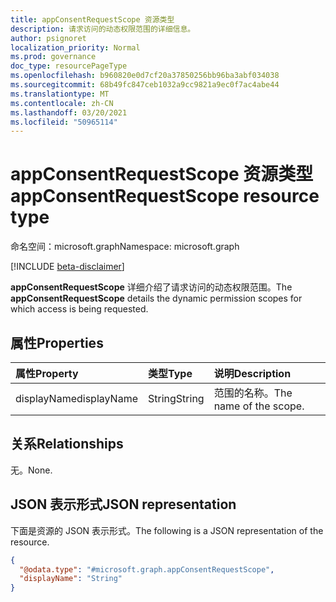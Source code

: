 ```yaml
---
title: appConsentRequestScope 资源类型
description: 请求访问的动态权限范围的详细信息。
author: psignoret
localization_priority: Normal
ms.prod: governance
doc_type: resourcePageType
ms.openlocfilehash: b960820e0d7cf20a37850256bb96ba3abf034038
ms.sourcegitcommit: 68b49fc847ceb1032a9cc9821a9ec0f7ac4abe44
ms.translationtype: MT
ms.contentlocale: zh-CN
ms.lasthandoff: 03/20/2021
ms.locfileid: "50965114"
---
```

# <a name="appconsentrequestscope-resource-type"></a><span data-ttu-id="61c2e-103">appConsentRequestScope 资源类型</span><span class="sxs-lookup"><span data-stu-id="61c2e-103">appConsentRequestScope resource type</span></span>

<span data-ttu-id="61c2e-104">命名空间：microsoft.graph</span><span class="sxs-lookup"><span data-stu-id="61c2e-104">Namespace: microsoft.graph</span></span>

[!INCLUDE [beta-disclaimer](../../includes/beta-disclaimer.md)]

<span data-ttu-id="61c2e-105">**appConsentRequestScope** 详细介绍了请求访问的动态权限范围。</span><span class="sxs-lookup"><span data-stu-id="61c2e-105">The **appConsentRequestScope** details the dynamic permission scopes for which access is being requested.</span></span>

## <a name="properties"></a><span data-ttu-id="61c2e-106">属性</span><span class="sxs-lookup"><span data-stu-id="61c2e-106">Properties</span></span>
|<span data-ttu-id="61c2e-107">属性</span><span class="sxs-lookup"><span data-stu-id="61c2e-107">Property</span></span>|<span data-ttu-id="61c2e-108">类型</span><span class="sxs-lookup"><span data-stu-id="61c2e-108">Type</span></span>|<span data-ttu-id="61c2e-109">说明</span><span class="sxs-lookup"><span data-stu-id="61c2e-109">Description</span></span>|
|:---|:---|:---|
|<span data-ttu-id="61c2e-110">displayName</span><span class="sxs-lookup"><span data-stu-id="61c2e-110">displayName</span></span>|<span data-ttu-id="61c2e-111">String</span><span class="sxs-lookup"><span data-stu-id="61c2e-111">String</span></span>|<span data-ttu-id="61c2e-112">范围的名称。</span><span class="sxs-lookup"><span data-stu-id="61c2e-112">The name of the scope.</span></span>|

## <a name="relationships"></a><span data-ttu-id="61c2e-113">关系</span><span class="sxs-lookup"><span data-stu-id="61c2e-113">Relationships</span></span>
<span data-ttu-id="61c2e-114">无。</span><span class="sxs-lookup"><span data-stu-id="61c2e-114">None.</span></span>

## <a name="json-representation"></a><span data-ttu-id="61c2e-115">JSON 表示形式</span><span class="sxs-lookup"><span data-stu-id="61c2e-115">JSON representation</span></span>
<span data-ttu-id="61c2e-116">下面是资源的 JSON 表示形式。</span><span class="sxs-lookup"><span data-stu-id="61c2e-116">The following is a JSON representation of the resource.</span></span>
<!-- {
  "blockType": "resource",
  "@odata.type": "microsoft.graph.appConsentRequestScope"
}
-->
``` json
{
  "@odata.type": "#microsoft.graph.appConsentRequestScope",
  "displayName": "String"
}
```

